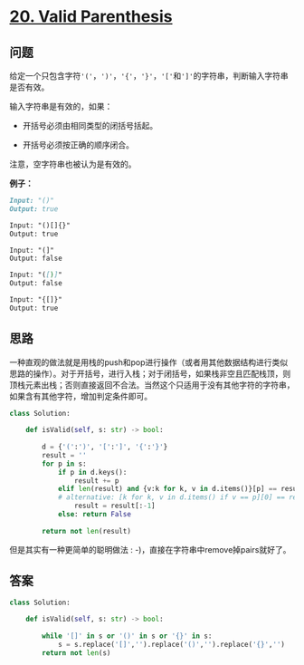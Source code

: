 # [20. Valid Parenthesis](https://leetcode.com/problems/valid-parentheses/)

## 问题

给定一个只包含字符`'('`，`')'`，`'{'`，`'}'`，`'['`和`']'`的字符串，判断输入字符串是否有效。

输入字符串是有效的，如果：

- 开括号必须由相同类型的闭括号括起。

- 开括号必须按正确的顺序闭合。

注意，空字符串也被认为是有效的。

**例子：**

```markdown
Input: "()"
Output: true

Input: "()[]{}"
Output: true

Input: "(]"
Output: false

Input: "([)]"
Output: false

Input: "{[]}"
Output: true
```

## 思路

一种直观的做法就是用栈的push和pop进行操作（或者用其他数据结构进行类似思路的操作）。对于开括号，进行入栈；对于闭括号，如果栈非空且匹配栈顶，则顶栈元素出栈；否则直接返回不合法。当然这个只适用于没有其他字符的字符串，如果含有其他字符，增加判定条件即可。

```python
class Solution:
    
    def isValid(self, s: str) -> bool:
        
        d = {'(':')', '[':']', '{':'}'}
        result = ''
        for p in s:
            if p in d.keys():
                result += p
            elif len(result) and {v:k for k, v in d.items()}[p] == result[-1]: 
            # alternative: [k for k, v in d.items() if v == p][0] == result[-1]
                result = result[:-1]
            else: return False
                
        return not len(result)
```

但是其实有一种更简单的聪明做法 : -)，直接在字符串中remove掉pairs就好了。

## 答案

```python
class Solution:
    
    def isValid(self, s: str) -> bool:
        
        while '[]' in s or '()' in s or '{}' in s:
            s = s.replace('[]','').replace('()','').replace('{}','')
        return not len(s)
```

